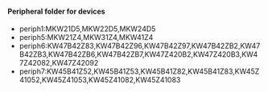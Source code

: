 #### Peripheral folder for devices
* periph1:MKW21D5,MKW22D5,MKW24D5
* periph5:MKW21Z4,MKW31Z4,MKW41Z4
* periph6:KW47B42Z83,KW47B42Z96,KW47B42Z97,KW47B42ZB2,KW47B42ZB3,KW47B42ZB6,KW47B42ZB7,KW47Z420B2,KW47Z420B3,KW47Z42082,KW47Z42092
* periph7:KW45B41Z52,KW45B41Z53,KW45B41Z82,KW45B41Z83,KW45Z41052,KW45Z41053,KW45Z41082,KW45Z41083
